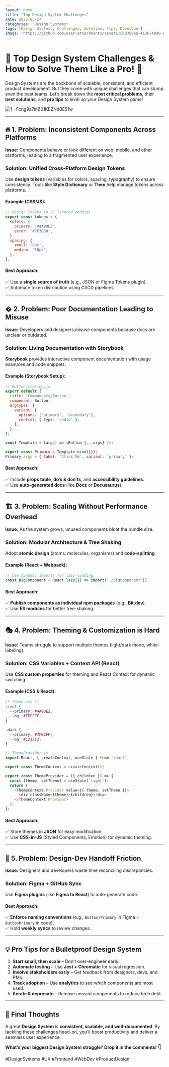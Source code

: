 ```yaml
---
layout: home
title: "Top Design System Challenges"
date: 2025-05-27
categories: "Design Systems"
tags: [Design Systems, Challenges, Solution, Tips, Developer]
image: 'https://github.com/user-attachments/assets/5b8358aa-4126-48e0-94bb-4efc8b5f40e4'
---
```


# 🎨 **Top Design System Challenges & How to Solve Them Like a Pro!** 🚀  

Design Systems are the backbone of scalable, consistent, and efficient product development. But they come with unique challenges that can stump even the best teams. Let’s break down the **most critical problems**, their **best solutions**, and **pro tips** to level up your Design System game!  

![1_-Fcng9a7mZ01KEZNd0E51w](https://github.com/user-attachments/assets/5b8358aa-4126-48e0-94bb-4efc8b5f40e4)

---

## 🔥 **1. Problem: Inconsistent Components Across Platforms**  
**Issue:** Components behave or look different on web, mobile, and other platforms, leading to a fragmented user experience.  

### **Solution: Unified Cross-Platform Design Tokens**  
Use **design tokens** (variables for colors, spacing, typography) to ensure consistency. Tools like **Style Dictionary** or **Theo** help manage tokens across platforms.  

#### **Example (CSS/JS):**  
```javascript
// Design Tokens in JS (shared config)
export const tokens = {
  colors: {
    primary: '#4A90E2',
    error: '#FF3B30',
  },
  spacing: {
    small: '8px',
    medium: '16px',
  },
};
```

#### **Best Approach:**  
✅ Use a **single source of truth** (e.g., JSON or Figma Tokens plugin).  
✅ Automate token distribution using CI/CD pipelines.  

---

## � **2. Problem: Poor Documentation Leading to Misuse**  
**Issue:** Developers and designers misuse components because docs are unclear or outdated.  

### **Solution: Living Documentation with Storybook**  
**Storybook** provides interactive component documentation with usage examples and code snippets.  

#### **Example (Storybook Setup):**  
```javascript
// Button.stories.js
export default {
  title: 'Components/Button',
  component: Button,
  argTypes: {
    variant: {
      options: ['primary', 'secondary'],
      control: { type: 'radio' },
    },
  },
};

const Template = (args) => <Button {...args} />;

export const Primary = Template.bind({});
Primary.args = { label: 'Click Me', variant: 'primary' };
```

#### **Best Approach:**  
✅ Include **props table**, **do’s & don’ts**, and **accessibility guidelines**.  
✅ Use **auto-generated docs** (like **Docz** or **Docusaurus**).  

---

## 🏗 **3. Problem: Scaling Without Performance Overhead**  
**Issue:** As the system grows, unused components bloat the bundle size.  

### **Solution: Modular Architecture & Tree Shaking**  
Adopt **atomic design** (atoms, molecules, organisms) and **code-splitting**.  

#### **Example (React + Webpack):**  
```javascript
// Use dynamic imports for lazy-loading
const BigComponent = React.lazy(() => import('./BigComponent'));
```

#### **Best Approach:**  
✅ **Publish components as individual npm packages** (e.g., **Bit.dev**).  
✅ Use **ES modules** for better tree-shaking.  

---

## 🎭 **4. Problem: Theming & Customization is Hard**  
**Issue:** Teams struggle to support multiple themes (light/dark mode, white-labeling).  

### **Solution: CSS Variables + Context API (React)**  
Use **CSS custom properties** for theming and React Context for dynamic switching.  

#### **Example (CSS & React):**  
```css
/* theme.css */
:root {
  --primary: #4A90E2;
  --bg: #FFFFFF;
}

.dark {
  --primary: #7FB2FF;
  --bg: #121212;
}
```

```javascript
// ThemeProvider.js
import React, { createContext, useState } from 'react';

export const ThemeContext = createContext();

export const ThemeProvider = ({ children }) => {
  const [theme, setTheme] = useState('light');
  return (
    <ThemeContext.Provider value={{ theme, setTheme }}>
      <div className={theme}>{children}</div>
    </ThemeContext.Provider>
  );
};
```

#### **Best Approach:**  
✅ Store themes in **JSON** for easy modification.  
✅ Use **CSS-in-JS** (Styled Components, Emotion) for dynamic theming.  

---

## 🔄 **5. Problem: Design-Dev Handoff Friction**  
**Issue:** Designers and developers waste time reconciling discrepancies.  

### **Solution: Figma + GitHub Sync**  
Use **Figma plugins** (like **Figma to React**) to auto-generate code.  

#### **Best Approach:**  
✅ **Enforce naming conventions** (e.g., `Button/Primary` in Figma = `ButtonPrimary` in code).  
✅ Hold **weekly syncs** to review changes.  

---

## 💡 **Pro Tips for a Bulletproof Design System**  
1. **Start small, then scale** – Don’t over-engineer early.  
2. **Automate testing** – Use **Jest + Chromatic** for visual regression.  
3. **Involve stakeholders early** – Get feedback from designers, devs, and PMs.  
4. **Track adoption** – Use **analytics** to see which components are most used.  
5. **Iterate & deprecate** – Remove unused components to reduce tech debt.  

---

## 🚀 **Final Thoughts**  
A great **Design System** is **consistent, scalable, and well-documented**. By tackling these challenges head-on, you’ll boost productivity and deliver a seamless user experience.  

**What’s your biggest Design System struggle? Drop it in the comments! 👇**  

#DesignSystems #UX #Frontend #WebDev #ProductDesign
